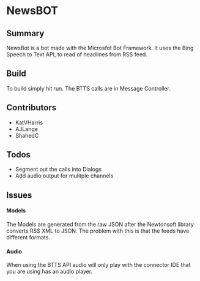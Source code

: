 # NewsBOT
## Summary
NewsBot is a bot made with the Microsfot Bot Framework. It uses the Bing Speech to Text API, to read of headlines from RSS feed. 

## Build
To build simply hit run. The BTTS calls are in Message Controller.

## Contributors
* KatVHarris
* AJLange
* ShahedC

## Todos
* Segment out the calls into Dialogs
* Add audio output for mulitple channels

## Issues
#### Models
The Models are generated from the raw JSON after the Newtonsoft library converts RSS XML to JSON. The problem with this is that the feeds have different formats.

#### Audio 
When using the BTTS API audio will only play with the connector IDE that you are using has an audio player. 


